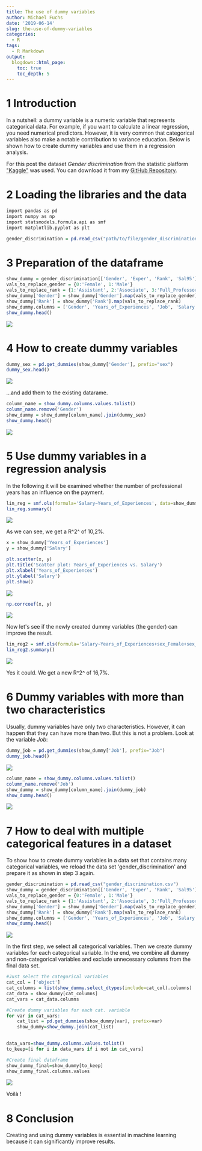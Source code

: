 ```yaml
---
title: The use of dummy variables
author: Michael Fuchs
date: '2019-06-14'
slug: the-use-of-dummy-variables
categories:
  - R
tags:
  - R Markdown
output:
  blogdown::html_page:
    toc: true
    toc_depth: 5
---
```



# 1 Introduction

In a nutshell: a dummy variable is a numeric variable that represents categorical data.
For example, if you want to calculate a linear regression, you need numerical predictors. 
However, it is very common that categorical variables also make a notable contribution to variance education. Below is shown how to create dummy variables and use them in a regression analysis.


For this post the dataset *Gender discrimination* from the statistic platform ["Kaggle"](https://www.kaggle.com) was used. You can download it from my [GitHub Repository](https://github.com/MFuchs1989/Datasets-and-Miscellaneous/tree/main/datasets).



# 2 Loading the libraries and the data


```r
import pandas as pd
import numpy as np
import statsmodels.formula.api as smf
import matplotlib.pyplot as plt
```



```r
gender_discrimination = pd.read_csv("path/to/file/gender_discrimination.csv")
```



# 3 Preparation of the dataframe


```r
show_dummy = gender_discrimination[['Gender', 'Exper', 'Rank', 'Sal95']]
vals_to_replace_gender = {0:'Female', 1:'Male'}
vals_to_replace_rank = {1:'Assistant', 2:'Associate', 3:'Full_Professor'}
show_dummy['Gender'] = show_dummy['Gender'].map(vals_to_replace_gender)
show_dummy['Rank'] = show_dummy['Rank'].map(vals_to_replace_rank)
show_dummy.columns = ['Gender', 'Years_of_Experiences', 'Job', 'Salary']
show_dummy.head()
```

![](/post/2019-06-14-the-use-of-dummy-variables_files/p12p1.png)


# 4 How to create dummy variables


```r
dummy_sex = pd.get_dummies(show_dummy['Gender'], prefix="sex")
dummy_sex.head()
```

![](/post/2019-06-14-the-use-of-dummy-variables_files/p12p2.png)


...and add them to the existing datarame.



```r
column_name = show_dummy.columns.values.tolist()
column_name.remove('Gender')
show_dummy = show_dummy[column_name].join(dummy_sex)
show_dummy.head()
```

![](/post/2019-06-14-the-use-of-dummy-variables_files/p12p3.png)



# 5 Use dummy variables in a regression analysis

In the following it will be examined whether the number of professional years has an influence on the payment.


```r
lin_reg = smf.ols(formula='Salary~Years_of_Experiences', data=show_dummy).fit()
lin_reg.summary()
```

![](/post/2019-06-14-the-use-of-dummy-variables_files/p12p4.png)



As we can see, we get a R^2^ of 10,2%.



```r
x = show_dummy['Years_of_Experiences']
y = show_dummy['Salary']

plt.scatter(x, y)
plt.title('Scatter plot: Years_of_Experiences vs. Salary')
plt.xlabel('Years_of_Experiences')
plt.ylabel('Salary')
plt.show()
```

![](/post/2019-06-14-the-use-of-dummy-variables_files/p12p5.png)



```r
np.corrcoef(x, y)
```

![](/post/2019-06-14-the-use-of-dummy-variables_files/p12p6.png)



Now let's see if the newly created dummy variables (the gender) can improve the result.



```r
lin_reg2 = smf.ols(formula='Salary~Years_of_Experiences+sex_Female+sex_Male', data=show_dummy).fit()
lin_reg2.summary()
```

![](/post/2019-06-14-the-use-of-dummy-variables_files/p12p7.png)



Yes it could. We get a new R^2^ of 16,7%.



# 6 Dummy variables with more than two characteristics

Usually, dummy variables have only two characteristics. However, it can happen that they can have more than two. But this is not a problem. Look at the variable *Job*:



```r
dummy_job = pd.get_dummies(show_dummy['Job'], prefix="Job")
dummy_job.head()
```

![](/post/2019-06-14-the-use-of-dummy-variables_files/p12p8.png)




```r
column_name = show_dummy.columns.values.tolist()
column_name.remove('Job')
show_dummy = show_dummy[column_name].join(dummy_job)
show_dummy.head()
```

![](/post/2019-06-14-the-use-of-dummy-variables_files/p12p9.png)

# 7 How to deal with multiple categorical features in a dataset

To show how to create dummy variables in a data set that contains many categorical variables, we reload the data set 'gender_discrimination' and prepare it as shown in step 3 again.



```r
gender_discrimination = pd.read_csv("gender_discrimination.csv")
show_dummy = gender_discrimination[['Gender', 'Exper', 'Rank', 'Sal95']]
vals_to_replace_gender = {0:'Female', 1:'Male'}
vals_to_replace_rank = {1:'Assistant', 2:'Associate', 3:'Full_Professor'}
show_dummy['Gender'] = show_dummy['Gender'].map(vals_to_replace_gender)
show_dummy['Rank'] = show_dummy['Rank'].map(vals_to_replace_rank)
show_dummy.columns = ['Gender', 'Years_of_Experiences', 'Job', 'Salary']
show_dummy.head()
```

![](/post/2019-06-14-the-use-of-dummy-variables_files/p12s1.png)

In the first step, we select all categorical variables.
Then we create dummy variables for each categorical variable.
In the end, we combine all dummy and non-categorical variables and exclude unnecessary columns from the final data set.



```r
#Just select the categorical variables
cat_col = ['object']
cat_columns = list(show_dummy.select_dtypes(include=cat_col).columns)
cat_data = show_dummy[cat_columns]
cat_vars = cat_data.columns

#Create dummy variables for each cat. variable
for var in cat_vars:
    cat_list = pd.get_dummies(show_dummy[var], prefix=var)
    show_dummy=show_dummy.join(cat_list)

    
data_vars=show_dummy.columns.values.tolist()
to_keep=[i for i in data_vars if i not in cat_vars]

#Create final dataframe
show_dummy_final=show_dummy[to_keep]
show_dummy_final.columns.values
```

![](/post/2019-06-14-the-use-of-dummy-variables_files/p12s2.png)

Voilà !


# 8 Conclusion

Creating and using dummy variables is essential in machine learning because it can significantly improve results.



